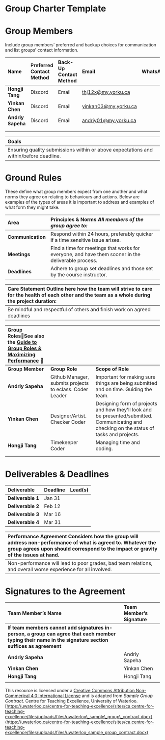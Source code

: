 

# Group Charter Template

# Group Members

Include group members’ preferred and backup choices for communication and list groups’ contact information.  

| Name | Preferred Contact Method | Back-Up Contact Method | Email | WhatsApp/Phone |
| :---- | :---- | :---- | :---- | :---- |
| **Hongji Tang** | Discord | Email | thj12x@my.yorku.ca |  |
| **Yinkan Chen** | Discord | Email | yinkan03@my.yorku.ca |  |
| **Andriy Sapeha** | Discord | Email | andriy01@my.yorku.ca |  |
|  |  |  |  |  |
|  |  |  |  |  |

| Goals |
| :---- |
|  Ensuring quality submissions within or above expectations and within/before deadline.    |

# Ground Rules

These define what group members expect from one another and what norms they agree on relating to behaviours and actions. Below are examples of the types of areas it is important to address and examples of what form they might take. 

| Area | Principles & Norms *All members of the group agree to:*  |
| :---- | :---- |
| **Communication** | Respond within 24 hours, preferably quicker if a time sensitive issue arises.    |
| **Meetings** | Find a time for meetings that works for everyone, and have them sooner in the deliverable process.   |
| **Deadlines** | Adhere to group set deadlines and those set by the course instructor.   |

| Care Statement Outline here how the team will strive to care for the health of each other and the team as a whole during the project duration: |
| :---- |
| Be mindful and respectful of others and finish work on agreed deadlines  |

| Group RolesSee also the [Guide to Group Roles & Maximizing Performance](https://learningcommons.yorku.ca/wp-content/uploads/2021/01/Guide-Group-Roles.pdf)  |  |  |
| :---- | :---- | :---- |
| **Group Member** | **Group Role** | **Scope of Role** |
| **Andriy Sapeha** | Github Manager, submits projects to eclass. Coder Leader | Important for making sure things are being submitted and on time. Guiding the team. |
| **Yinkan Chen** | Designer/Artist. Checker Coder | Designing form of projects and how they'll look and be presented/submitted. Communicating and checking on the status of tasks and projects.  |
| **Hongji Tang** | Timekeeper Coder | Managing time and coding.  |
|  |  |  |
|  |  |  |

# Deliverables & Deadlines

| Deliverable | Deadline | Lead(s) |
| :---- | :---- | :---- |
| **Deliverable 1** | Jan 31 |  |
| **Deliverable 2** | Feb 12 |  |
| **Deliverable 3** | Mar 16 |  |
| **Deliverable 4** | Mar 31 |  |

| Performance Agreement Considers how the group will address non-performance of what is agreed to. Whatever the group agrees upon should correspond to the impact or gravity of the issues at hand. |
| :---- |
| Non-performance will lead to poor grades, bad team relations, and overall worse experience for all involved.   |

# Signatures to the Agreement

| Team Member’s Name | Team Member’s Signature |
| :---- | :---- |
| **If team members cannot add signatures in-person, a group can agree that each member typing their name in the signature section suffices as agreement** |  |
| **Andriy Sapeha** | Andriy Sapeha |
| **Yinkan Chen** | Yinkan Chen |
| **Hongji Tang** | Hongji Tang |
|  |  |

This resource is licensed under a [Creative Commons Attribution Non-Commerical 4.0 International License](https://creativecommons.org/licenses/by-nc/4.0/) and is adapted from *Sample Group Contract*. Centre for Teaching Excellence, University of Waterloo. [https://uwaterloo.ca/centre-for-teaching-excellence/sites/ca.centre-for-teaching-excellence/files/uploads/files/uwaterloo\_sample\_group\_contract.docx](https://uwaterloo.ca/centre-for-teaching-excellence/sites/ca.centre-for-teaching-excellence/files/uploads/files/uwaterloo_sample_group_contract.docx)

